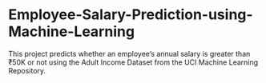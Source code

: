 # Employee-Salary-Prediction-using-Machine-Learning
This project predicts whether an employee’s annual salary is greater than ₹50K or not using the Adult Income Dataset from the UCI Machine Learning Repository.
